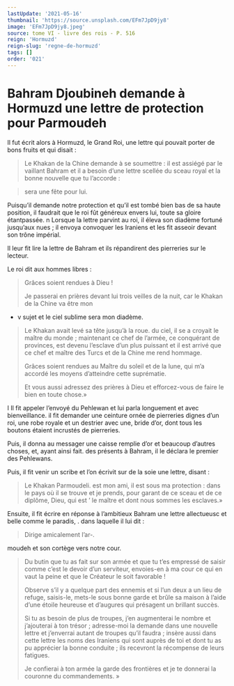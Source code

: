 ```yaml
---
lastUpdate: '2021-05-16'
thumbnail: 'https://source.unsplash.com/EFm7JpD9jy8'
image: 'EFm7JpD9jy8.jpeg'
source: tome VI - livre des rois - P. 516
reign: 'Hormuzd'
reign-slug: 'regne-de-hormuzd'
tags: []
order: '021'
---
```


# Bahram Djoubineh demande à Hormuzd une lettre de protection pour Parmoudeh

Il fut écrit alors à Hormuzd, le Grand Roi, une lettre qui pouvait porter de bons fruits et qui disait :

> Le Khakan de la Chine demande à se soumettre : il est assiégé par le vaillant Bahram et il a besoin d’une lettre scellée du sceau royal et la bonne nouvelle que tu l’accorde :

> sera une fête pour lui.

Puisqu’il demande notre protection et qu’il est tombé bien bas de sa haute position, il faudrait que le roi fût généreux envers lui, toute sa gloire étantpassée. n Lorsque la lettre parvint au roi, il éleva son diadème fortuné jusqu’aux nues ; il envoya convoquer les Iraniens et les fit asseoir devant son trône impérial.

Il leur fit lire la lettre de Bahram et ils répandirent des pierreries sur le lecteur.

Le roi dit aux hommes libres :

> Grâces soient rendues à Dieu !
>
> Je passerai en prières devant lui trois veilles de la nuit, car le Khakan de la Chine va être mon
- v sujet et le ciel sublime sera mon diadème.
>
> Le Khakan avait levé sa tête jusqu’à la roue. du ciel, il se a croyait le maître du monde ; maintenant ce chef de l’armée, ce conquérant de provinces, est devenu l’esclave d’un plus puissant et il est arrivé que ce chef et maître des Turcs et de la Chine me rend hommage.
>
> Grâces soient rendues au Maître du soleil et de la lune, qui m’a accordé les moyens d’atteindre cette suprématie.
>
> Et vous aussi adressez des prières à Dieu et efforcez-vous de faire le bien en toute chose.»

I Il fit appeler l’envoyé du Pehlewan et lui parla longuement et avec bienveillance. il fit demander une ceinture ornée de pierreries dignes d’un roi, une robe royale et un destrier avec une, bride d’or, dont tous les boutons étaient incrustés de pierreries.

Puis, il donna au messager une caisse remplie d’or et beaucoup d’autres choses, et, ayant ainsi fait. des présents à Bahram, il le déclara le premier des Pehlewans.

Puis, il fit venir un scribe et l’on écrivit sur de la soie une lettre, disant :

> Le Khakan Parmoudeli. est mon ami, il est sous ma protection : dans le pays où il se trouve et je prends, pour garant de ce sceau et de ce diplôme, Dieu, qui est
’ le maître et dont nous sommes les esclaves.»

Ensuite, il fit écrire en réponse à l’ambitieux Bahram une lettre allectueusc et belle comme le paradis, . dans laquelle il lui dit :

> Dirige amicalement l’ar-.
>
> 
moudeh et son cortège vers notre cour.
>
> Du butin que tu as fait sur son armée et que tu t’es empressé de saisir comme c’est le devoir d’un serviteur, envoies-en à ma cour ce qui en vaut la peine et que le Créateur le soit favorable !
>
> Observe s’il y a quelque part des ennemis et si l’un deux a un lieu de refuge, saisis-le, mets-le sous bonne garde et brûle sa maison à l’aide d’une étoile heureuse et d’augures qui présagent un brillant succès.
>
> Si tu as besoin de plus de troupes, j’en augmenterai le nombre et j’ajouterai à ton trésor ; adresse-moi la demande dans une nouvelle lettre et j’enverrai autant de troupes qu’il faudra ; insère aussi dans cette lettre les noms des Iraniens qui sont auprès de toi et dont tu as pu apprécier la bonne conduite ; ils recevront la récompense de leurs fatigues.
>
> Je confierai à ton armée la garde des frontières et je te donnerai la couronne du commandements. »
